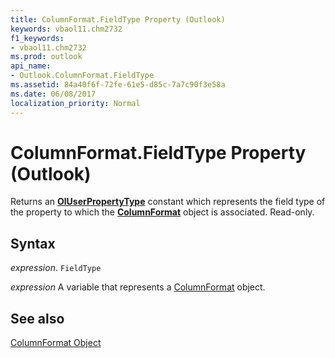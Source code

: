 ```yaml
---
title: ColumnFormat.FieldType Property (Outlook)
keywords: vbaol11.chm2732
f1_keywords:
- vbaol11.chm2732
ms.prod: outlook
api_name:
- Outlook.ColumnFormat.FieldType
ms.assetid: 84a40f6f-72fe-61e5-d85c-7a7c90f3e58a
ms.date: 06/08/2017
localization_priority: Normal
---
```



# ColumnFormat.FieldType Property (Outlook)

Returns an  **[OlUserPropertyType](Outlook.OlUserPropertyType.md)** constant which represents the field type of the property to which the **[ColumnFormat](Outlook.ColumnFormat.md)** object is associated. Read-only.


## Syntax

_expression_. `FieldType`

_expression_ A variable that represents a [ColumnFormat](./Outlook.ColumnFormat.md) object.


## See also


[ColumnFormat Object](Outlook.ColumnFormat.md)

